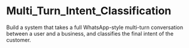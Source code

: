 # Multi_Turn_Intent_Classification
Build a system that takes a full WhatsApp-style multi-turn conversation between a user and a business, and classifies the final intent of the customer.
